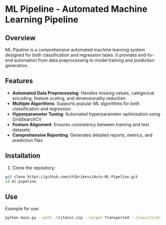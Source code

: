 # ML Pipeline - Automated Machine Learning Pipeline

## Overview

ML Pipeline is a comprehensive automated machine learning system designed for both classification and regression tasks. It provides end-to-end automation from data preprocessing to model training and prediction generation.

## Features

- **Automated Data Preprocessing**: Handles missing values, categorical encoding, feature scaling, and dimensionality reduction
- **Multiple Algorithms**: Supports popular ML algorithms for both classification and regression
- **Hyperparameter Tuning**: Automated hyperparameter optimization using GridSearchCV
- **Feature Alignment**: Ensures consistency between training and test datasets
- **Comprehensive Reporting**: Generates detailed reports, metrics, and prediction files

## Installation

1. Clone the repository:
```bash
git clone https://github.com/ch1brikess/Auto-ML-Pipeline.git
cd ml-pipeline
```
## Use

Example for use:
```bash
python main.py --path .\titanic.zip --target Transported --classification --algorithm DecisionTreeClassifier --output_columns PassengerId Transported
```
